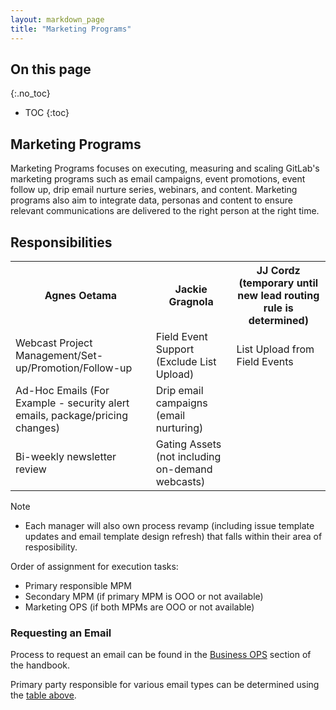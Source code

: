 ```yaml
---
layout: markdown_page
title: "Marketing Programs"
---
```



## On this page
{:.no_toc}

- TOC
{:toc}

## Marketing Programs

Marketing Programs focuses on executing, measuring and scaling GitLab's marketing programs such as email campaigns, event promotions, event follow up, drip email nurture series, webinars, and content. Marketing programs also aim to integrate data, personas and content to ensure relevant communications are delivered to the right person at the right time.

## Responsibilities
<table>
  <tr>
    <th>Agnes Oetama</th>
    <th>Jackie Gragnola</th>
    <th>JJ Cordz (temporary until new lead routing rule is determined)</th>
  </tr>
  <tr>
    <td>Webcast Project Management/Set-up/Promotion/Follow-up</td>
    <td>Field Event Support (Exclude List Upload)</td>
    <td>List Upload from Field Events</td>
  </tr>
   <tr>
    <td>Ad-Hoc Emails (For Example - security alert emails, package/pricing changes)</td>
    <td>Drip email campaigns (email nurturing)</td>
    <td></td>
  </tr>
   <tr>
    <td>Bi-weekly newsletter review</td>
    <td>Gating Assets (not including on-demand webcasts)</td>
    <td></td>
  </tr>
</table>

Note 
- Each manager will also own process revamp (including issue template updates and email template design refresh) that falls within their area of resposibility.

Order of assignment for execution tasks: 
- Primary responsible MPM  
- Secondary MPM  (if primary MPM is OOO or not available)
- Marketing OPS (if both MPMs are OOO or not available)

### Requesting an Email  

Process to request an email can be found in the [Business OPS](https://about.gitlab.com/handbook/business-ops/#requesting-an-email) section of the handbook.   

Primary party responsible for various email types can be determined using the [table above](#responsibilities).   
